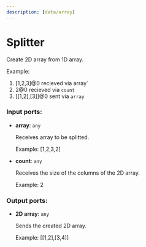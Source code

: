 ```yaml
---
description: [data/array]
---
```


# Splitter

Create 2D array from 1D array.

Example:
1. [1,2,3]@0 recieved via  array`
2. 2@0 recieved via  `count`
3.  [[1,2],[3]]@0 sent via `array` 

### Input ports:

* __array__: `any`

    Receives array to be splitted.
    
    Example:
    [1,2,3,2]


* __count__: `any`

    Receives the size of the columns of the 2D array.
    
    Example:
    2

### Output ports:

* __2D array__: `any`

    Sends the created 2D array.
    
    Example:
    [[1,2],[3,4]]

